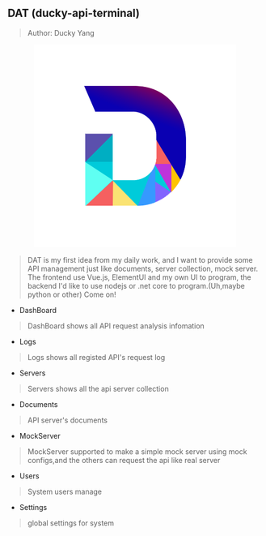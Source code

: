 <!--
 * @Author: your name
 * @Date: 2020-05-25 11:43:33
 * @LastEditTime: 2020-06-05 16:36:15
 * @LastEditors: Ducky Yang
 * @Description: In User Settings Edit
 * @FilePath: \ducky-api-terminal\README.md
--> 
## DAT (ducky-api-terminal)
> Author: Ducky Yang

<p align="center"><img src="https://github.com/DuckyYang/ducky-api-terminal/blob/dev/src/assets/logo.png" /></p>

> DAT is my first idea from my daily work, and I want to provide some API management just like documents, server collection, mock server.
> The frontend use Vue.js, ElementUI and my own UI to program, the backend I'd like to use nodejs or .net core to program.(Uh,maybe python or other)
> Come on!

- DashBoard
> DashBoard shows all API request analysis infomation

- Logs
> Logs shows all registed API's request log

- Servers 
> Servers shows all the api server collection

- Documents
> API server's documents

- MockServer 
> MockServer supported to make a simple mock server using mock configs,and the others can request the api like real server

- Users
> System users manage

- Settings
> global settings for system
